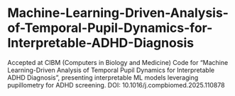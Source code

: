 # Machine-Learning-Driven-Analysis-of-Temporal-Pupil-Dynamics-for-Interpretable-ADHD-Diagnosis
Accepted at CIBM (Computers in Biology and Medicine) Code for “Machine Learning-Driven Analysis of Temporal Pupil Dynamics for Interpretable ADHD Diagnosis”, presenting interpretable ML models leveraging pupillometry for ADHD screening. DOI: 10.1016/j.compbiomed.2025.110878
